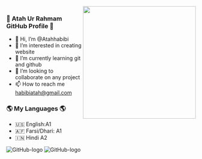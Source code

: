 
<img width="300px"  align="right" src="https://user-images.githubusercontent.com/106895247/174462326-0c2a064d-ac7d-4fe1-871f-4c5d229ca935.jpg"/>

### 👋 Atah Ur Rahmam GitHub Profile 👋


- 👋 Hi, I’m @Atahhabibi                               
- 👀 I’m interested in creating website
- 🌱 I’m currently learning git and github
- 💞️ I’m looking to collaborate on any project 
- 📫 How to reach me habibiatah@gmail.com                      
                                                                


### 🌎 My Languages 🌎

- 🇺🇸 English:A1
- 🇦🇫 Farsi/Dhari: A1
- 🇮🇳 Hindi A2


![GitHub-logo]()
![GitHub-logo]()
